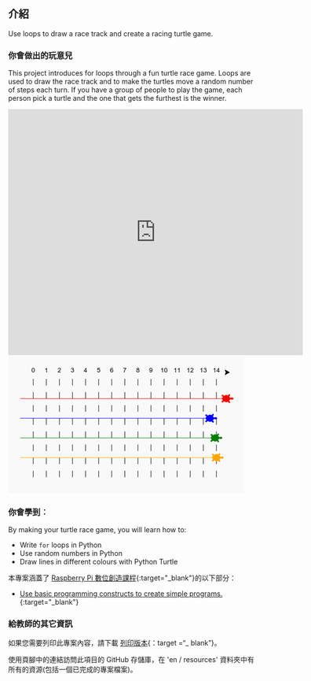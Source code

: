 ## 介紹

Use loops to draw a race track and create a racing turtle game.

### 你會做出的玩意兒

This project introduces for loops through a fun turtle race game. Loops are used to draw the race track and to make the turtles move a random number of steps each turn. If you have a group of people to play the game, each person pick a turtle and the one that gets the furthest is the winner.

<div class="trinket">
  <iframe src="https://trinket.io/embed/python/9339862606?outputOnly=true&start=result" width="600" height="500" frameborder="0" marginwidth="0" marginheight="0" allowfullscreen>
  </iframe>
  <img src="images/race-finished.png">
</div>

### 你會學到︰

By making your turtle race game, you will learn how to:

+ Write `for` loops in Python
+ Use random numbers in Python
+ Draw lines in different colours with Python Turtle

本專案涵蓋了 [Raspberry Pi 數位創造課程](http://rpf.io/curriculum){:target="_blank"}的以下部分：

+ [Use basic programming constructs to create simple programs.](https://www.raspberrypi.org/curriculum/programming/creator/){:target="_blank"}

### 給教師的其它資訊

如果您需要列印此專案內容，請下載 [列印版本](https://projects.raspberrypi.org/en/projects/turtle-race/print){：target =“_ blank”}。

使用頁腳中的連結訪問此項目的 GitHub 存儲庫，在 'en / resources' 資料夾中有所有的資源(包括一個已完成的專案檔案)。